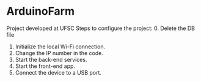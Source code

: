 # ArduinoFarm
Project developed at UFSC
Steps to configure the project:
0. Delete the DB file
1. Initialize the local Wi-Fi connection.
2. Change the IP number in the code.
3. Start the back-end services.
4. Start the front-end app.
5. Connect the device to a USB port.

